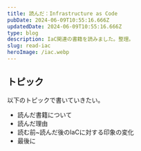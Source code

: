 ```yaml
---
title: 読んだ：Infrastructure as Code
pubDate: 2024-06-09T10:55:16.666Z
updatedDate: 2024-06-09T10:55:16.666Z
type: blog
description: IaC関連の書籍を読みました。整理。
slug: read-iac
heroImage: /iac.webp
---
```


## トピック

以下のトピックで書いていきたい。

- 読んだ書籍について
- 読んだ理由
- 読む前~読んだ後のIaCに対する印象の変化
- 最後に
